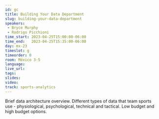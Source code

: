 ```yaml
---
id: gc
title: Building Your Data Department
slug: building-your-data-department
speakers:
 - Bryce Murphy
 - Rodrigo Picchioni
time_start: 2023-04-25T15:00:00-06:00
time_end:   2023-04-25T15:35:00-06:00
day: mx-23
timeslot: g
timeorder: 0
room: México 3-5
language: 
live_url: 
tags:
slides: 
video: 
track: sports-analytics
---
```


Brief data architecture overview. Different types of data that team sports use - physiological, psychological, technical and tactical. Low budget and high budget options.
